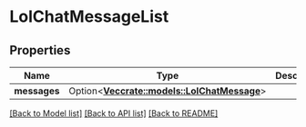 # LolChatMessageList

## Properties

Name | Type | Description | Notes
------------ | ------------- | ------------- | -------------
**messages** | Option<[**Vec<crate::models::LolChatMessage>**](LolChatMessage.md)> |  | [optional]

[[Back to Model list]](../README.md#documentation-for-models) [[Back to API list]](../README.md#documentation-for-api-endpoints) [[Back to README]](../README.md)


